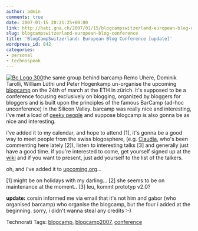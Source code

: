 ```yaml
---
author: admin
comments: true
date: 2007-01-15 20:21:25+00:00
link: http://habi.gna.ch/2007/01/15/blogcampswitzerland-european-blog-conference/
slug: blogcampswitzerland-european-blog-conference
title: 'BlogCampSwitzerland: European Blog Conference [update]'
wordpress_id: 842
categories:
- personal
- technospeak
---
```


[![Bc Logo 300](http://habi.gna.ch/wp-content/uploads/2007/01/Bc_logo_300.png)](http://habi.gna.ch/wp-content/uploads/2007/01/Bc_logo_300.png)the same group behind barcamp Remo Uhere, Dominik Tarolli, William Lüthi und Peter Hogenkamp un-organise the upcoming [blogcamp](http://barcamp.ch/BlogCampSwitzerland) on the 24th of march at the ETH in zürich. it's supposed to be a conference focusing exclusively on blogging, organized by bloggers for bloggers and is built upon the principles of the famous BarCamp (ad-hoc unconference) in the Silicon Valley. barcamp was really nice and interesting, i've met a load of [geeky people](http://flickr.com/photos/habi/tags/barcamp) and suppose blogcamp is also gonna be as nice and interesting.

i've added it to my calendar, and hope to attend [1], it's gonna be a good way to meet people from the swiss blogosphere, (e.g. [Claudia](http://virg0.org/), who's been commenting here lately [2]), listen to interesting talks [3] and generally just have a good time.
if you're interested to come, get yourself signed up at the [wiki](http://barcamp.ch/BlogCampSwitzerland#Participants) and if you want to present, just add yourself to the list of the talkers.

oh, and i've added it to [upcoming.org](http://upcoming.org/event/140920)...

[1] might be on holidays with my darling...
[2] she seems to be on maintenance at the moment..
[3] leu, kommt prototyp v2.0?

**update:** corsin informed me via email that it's not him and gabor (who organised barcamp) who organise the blogcamp, but the four i added at the beginning. sorry, i didn't wanna steal any credits :-)


Technorati Tags: [blogcamp](http://www.technorati.com/tag/blogcamp), [blogcamp2007](http://www.technorati.com/tag/blogcamp2007), [conference](http://www.technorati.com/tag/conference)
